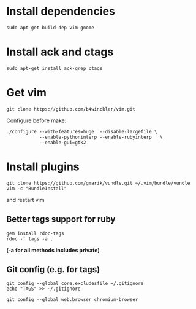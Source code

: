 Install dependencies
====================

    sudo apt-get build-dep vim-gnome

Install ack and ctags
=====================

    sudo apt-get install ack-grep ctags

Get vim
=======

    git clone https://github.com/b4winckler/vim.git

Configure before make:

    ./configure --with-features=huge  --disable-largefile \
                --enable-pythoninterp --enable-rubyinterp   \
                --enable-gui=gtk2

Install plugins
===============

    git clone https://github.com/gmarik/vundle.git ~/.vim/bundle/vundle
    vim -c "BundleInstall"

and restart vim


Better tags support for ruby
----------------------------

    gem install rdoc-tags
    rdoc -f tags -a .

__(-a for all methods includes private)__

Git config (e.g. for tags)
--------------------------

    git config --global core.excludesfile ~/.gitignore
    echo "TAGS" >> ~/.gitignore

    git config --global web.browser chromium-browser

